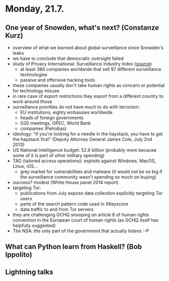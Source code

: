 # Monday, 21.7.

## One year of Snowden, what's next? (Constanze Kurz)
* overview of what we learned about global surveillance since Snowden's leaks
* we have to conclude that democratic oversight failed
* study of Privacy International: Surveillance Industry Index ([source](https://www.privacyinternational.org/sii/))
	* at least 388 companies worldwide that sell 97 different surveillance technologies
	* passive and offensive hacking tools
* these companies usually don't take human rights as concern or potential for technology misuse
* in rare case of export restrictions they export from a different country to work around those
* surveillance priorities do not have much to do with terrorism:
	* EU institutions, eighty embassies worldwide
	* heads of foreign governments
	* G20 meetings, OPEC, World Bank
	* companies (Petrobas)
* ideology: "if you're looking for a needle in the haystack, you have to get the haystack first" (Deputy Attorney General James Cole, July 2nd 2013)
* US National Intelligence budget: 52.6 billion (probably more because some of it is part of other military spending)
* TAO (tailored access operations): exploits against Windows, MacOS, Linux, iOS...
	* grey market for vulnerabilities and malware (it would not be so big if the surveillance community wasn't spending so much on buying)
* success? modest (White House panel 2014 report)
* targeting Tor:
	* publications from July expose data collection explicitly targeting Tor users
	* parts of the search pattern code used in XKeyscore
	* data traffic to and from Tor servers
* they are challenging GCHQ snooping on article 8 of human rights convention in the European court of human rights (as GCHQ itself has helpfully suggested)
* The NSA: the only part of the government that actually listens :-P


## What can Python learn from Haskell? (Bob Ippolito)



## Lightning talks
